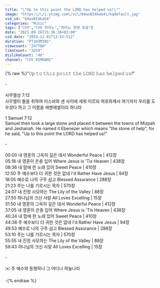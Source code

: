 ```yaml
---
title: "\"𝚄𝚙 𝚝𝚘 𝚝𝚑𝚒𝚜 𝚙𝚘𝚒𝚗𝚝 𝚝𝚑𝚎 𝙻𝙾𝚁𝙳 𝚑𝚊𝚜 𝚑𝚎𝚕𝚙𝚎𝚍 𝚞𝚜!\""
image: "https:\/\/i.ytimg.com\/vi\/64wsBI4kaG4\/hqdefault.jpg"
vid_id: "64wsBI4kaG4"
categories: "Music"
tags: ["다미","다미 피아노","피아노 찬양 모음"]
date: "2021-09-26T15:36:38+03:00"
vid_date: "2019-12-01T13:55:51Z"
duration: "PT1H3M38S"
viewcount: "247780"
likeCount: "3259"
dislikeCount: "48"
channel: "다미 KIMDAMI"
---
```

{% raw %}&quot;𝚄𝚙 𝚝𝚘 𝚝𝚑𝚒𝚜 𝚙𝚘𝚒𝚗𝚝 𝚝𝚑𝚎 𝙻𝙾𝚁𝙳 𝚑𝚊𝚜 𝚑𝚎𝚕𝚙𝚎𝚍 𝚞𝚜!&quot;<br /><br />- <br /><br />사무엘상 7:12<br />사무엘이 돌을 취하여 미스바와 센 사이에 세워 이르되 여호와께서 여기까지 우리를 도우셨다 하고 그 이름을 에벤에셀이라 하니라 <br /><br />1 Samuel 7:12<br />Samuel then took a large stone and placed it between the towns of Mizpah and Jeshanah. He named it Ebenezer which means &quot;the stone of help&quot;, for he said, &quot;Up to this point the LORD has helped us!&quot; <br /><br />-<br /><br />00:00 내 영혼의 그윽히 깊은 데서 Wonderful Peace | 412장<br />05:18 내 영혼이 은총 입어 Where Jesus is 'Tis Heaven | 438장<br />08:36 내 맘에 한 노래 있어 Sweet Peace | 410장<br />12:50 주 예수보다 더 귀한 것은 없네 I'd Rather Have Jesus | 94장<br />18:05 예수로 나의 구주 삼고 Blessed Assurance | 288장<br />21:23 주는 나를 기르시는 목자 | 570장<br />24:07 내 진정 사모하는 The Lily of the Valley | 88장 <br />27:55 하나님의 크신 사랑 All Loves Excelling | 15장<br />31:50 내 영혼의 그윽히 깊은 데서 Wonderful Peace | 412장<br />37:05 내 영혼이 은총 입어 Where Jesus is 'Tis Heaven | 438장<br />40:24 내 맘에 한 노래 있어 Sweet Peace | 410장<br />44:38 주 예수보다 더 귀한 것은 없네 I'd Rather Have Jesus | 94장<br />49:53 예수로 나의 구주 삼고 Blessed Assurance | 288장<br />53:10 주는 나를 기르시는 목자 | 570장<br />55:55 내 진정 사모하는 The Lily of the Valley | 88장 <br />59:43 하나님의 크신 사랑 All Loves Excelling | 15장<br /><br />-<br /><br />✉️ 주 예수와 동행하니 그 어디나 하늘나라 <br /><br />-{% endraw %}
